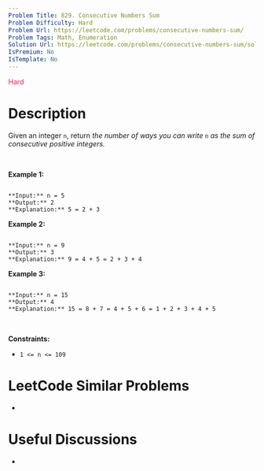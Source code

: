 ```yaml
---
Problem Title: 829. Consecutive Numbers Sum
Problem Difficulty: Hard
Problem Url: https://leetcode.com/problems/consecutive-numbers-sum/
Problem Tags: Math, Enumeration
Solution Url: https://leetcode.com/problems/consecutive-numbers-sum/solution/
IsPremium: No
IsTemplate: No
---
```


<span style="color: rgb(233, 30, 99);">Hard</span>

# Description

Given an integer `n`, return *the number of ways you can write* `n` *as the sum of consecutive positive integers.*


 


**Example 1:**



```

**Input:** n = 5
**Output:** 2
**Explanation:** 5 = 2 + 3

```

**Example 2:**



```

**Input:** n = 9
**Output:** 3
**Explanation:** 9 = 4 + 5 = 2 + 3 + 4

```

**Example 3:**



```

**Input:** n = 15
**Output:** 4
**Explanation:** 15 = 8 + 7 = 4 + 5 + 6 = 1 + 2 + 3 + 4 + 5

```

 


**Constraints:**


* `1 <= n <= 109`




# LeetCode Similar Problems

- []()

# Useful Discussions

- []()
